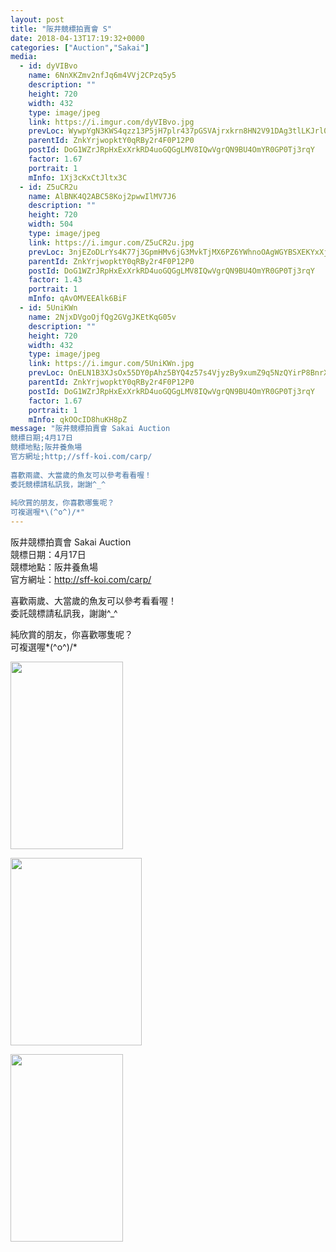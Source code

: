 ```yaml
---
layout: post
title: "阪井競標拍賣會 S" 
date: 2018-04-13T17:19:32+0000 
categories: ["Auction","Sakai"] 
media:
  - id: dyVIBvo
    name: 6NnXKZmv2nfJq6m4VVj2CPzq5y5
    description: ""   
    height: 720
    width: 432
    type: image/jpeg
    link: https://i.imgur.com/dyVIBvo.jpg
    prevLoc: WywpYgN3KWS4qzz13P5jH7plr437pGSVAjrxkrn8HN2V91DAg3tlLKJrl0l1tqXJ0Yj97DtRwGk47rqLU4jNrJxoMMInDYgmGV81t0GNr7R5YWfGVoxGLzMvcQX7LvzrYXIo8B06YL1OIv09Y3Z38yuKvKz0Xn6pFkMWDkZJj7HEJJomNQLvCZvnV99B88tLXByOpRMQC5E8VJkl2nCxm40KMB0Qu71ELWY3w0TG5y0QVB75IkoNKREq6rsjQ4jBQ6NLFx3
    parentId: ZnkYrjwopktY0qRBy2r4F0P12P0
    postId: DoG1WZrJRpHxExXrkRD4uoGQGgLMV8IQwVgrQN9BU4OmYR0GP0Tj3rqY
    factor: 1.67
    portrait: 1
    mInfo: 1Xj3cKxCtJltx3C
  - id: Z5uCR2u
    name: AlBNK4Q2ABC58Koj2pwwIlMV7J6
    description: ""   
    height: 720
    width: 504
    type: image/jpeg
    link: https://i.imgur.com/Z5uCR2u.jpg
    prevLoc: 3njEZoDLrYs4K77j3GpmHMv6jG3MvkTjMX6PZ6YWhnoOAgWGYBSXEKYxXjXRIkXVOmMq2rSMXAk8RzG4tgjW4PY1QjsLA9mmYPYNI3Kjg49JB3txVKpLrLDZsEoYpxNDyni9r0gA6BRRfRWL3z20VvUklK8JQx8qsBrVpB748vI166o02pQWH0q8XnnVJ5H6KgPO24oKU4DE16npX4u93MZQkDLXhPMQxrj6ZEfYPopZnn4oHE0NLx98YOunGNoP6KNJsjY
    parentId: ZnkYrjwopktY0qRBy2r4F0P12P0
    postId: DoG1WZrJRpHxExXrkRD4uoGQGgLMV8IQwVgrQN9BU4OmYR0GP0Tj3rqY
    factor: 1.43
    portrait: 1
    mInfo: qAvOMVEEAlk6BiF
  - id: 5UniKWn
    name: 2NjxDVgoOjfQg2GVgJKEtKqG05v
    description: ""   
    height: 720
    width: 432
    type: image/jpeg
    link: https://i.imgur.com/5UniKWn.jpg
    prevLoc: OnELN1B3XJsOx55DY0pAhz5BYQ4z57s4VjyzBy9xumZ9q5NzQYirP8BnrXrmiD6KlBLZG0c6n7K5AJEOTn86wJz7vytm28pVVAyJIBA8Ex5ZN1ioroZLqXBoIDWEgQYzZ7tkgDrlmwpQCrPG0RRVEwuorDQnVmWPu2EWq2D5R8slGGJL6wQyIo2JAEEGzrCl8XAEPKEvi0608EWmvWiKDr4RRrWmfDgWOOEDQrfAyD99EM9lhB0zmvOPo8f3nrl6ZEk1UqZ
    parentId: ZnkYrjwopktY0qRBy2r4F0P12P0
    postId: DoG1WZrJRpHxExXrkRD4uoGQGgLMV8IQwVgrQN9BU4OmYR0GP0Tj3rqY
    factor: 1.67
    portrait: 1
    mInfo: qkOOcID8huKH8pZ
message: "阪井競標拍賣會 Sakai Auction  
競標日期;4月17日  
競標地點;阪井養魚場  
官方網址;http;//sff-koi.com/carp/  
  
喜歡兩歲、大當歲的魚友可以參考看看喔！  
委託競標請私訊我，謝謝^_^  
  
純欣賞的朋友，你喜歡哪隻呢？  
可複選喔*\(^o^)/*"
---
```


阪井競標拍賣會 Sakai Auction  
競標日期：4月17日  
競標地點：阪井養魚場  
官方網址：http://sff-koi.com/carp/  
  
喜歡兩歲、大當歲的魚友可以參考看看喔！  
委託競標請私訊我，謝謝^_^  
  
純欣賞的朋友，你喜歡哪隻呢？  
可複選喔*\(^o^)/*


[//]: #media:  
<a href="https://i.imgur.com/dyVIBvo.jpg"><img src="https://i.imgur.com/dyVIBvo.jpg" height="300" width="180" /></a> 
  

<a href="https://i.imgur.com/Z5uCR2u.jpg"><img src="https://i.imgur.com/Z5uCR2u.jpg" height="300" width="210" /></a> 
  

<a href="https://i.imgur.com/5UniKWn.jpg"><img src="https://i.imgur.com/5UniKWn.jpg" height="300" width="180" /></a> 
 
